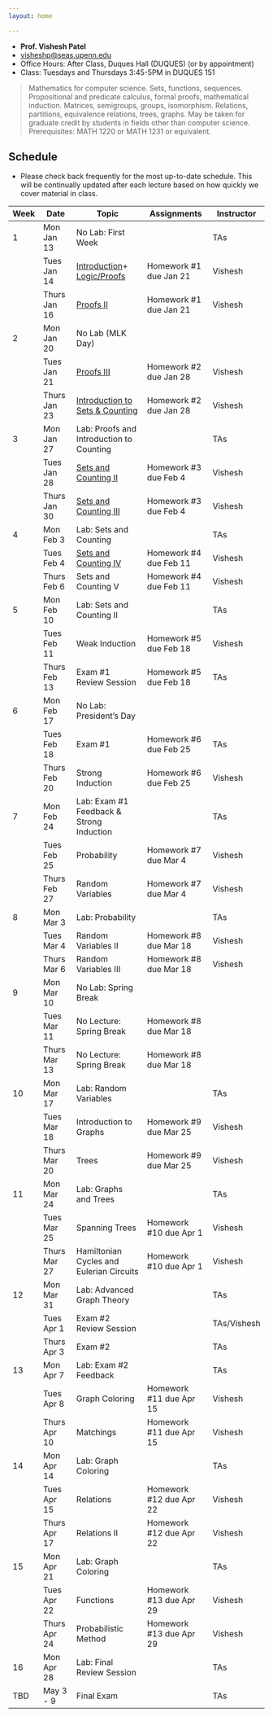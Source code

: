 ```yaml
---
layout: home

---
```


<div class="wrapper" markdown="0"><div class="footer-col-wrapper">
<div class="footer-col two-col-1">
    <ul class="contact-list">
        <li><b>Prof. Vishesh Patel</b></li>
        <li><a href="mailto:visheshp@seas.upenn.edu">visheshp@seas.upenn.edu</a></li>
        <li>Office Hours: After Class, Duques Hall (DUQUES) (or by appointment)</li>
        <li>Class: Tuesdays and Thursdays 3:45-5PM in DUQUES 151</li>
    </ul>
</div>
</div></div>

> Mathematics for computer science. Sets, functions, sequences. Propositional and predicate calculus, formal proofs, mathematical induction. Matrices, semigroups, groups, isomorphism. Relations, partitions, equivalence relations, trees, graphs. May be taken for graduate credit by students in fields other than computer science. Prerequisites: MATH 1220 or MATH 1231 or equivalent.

## Schedule  ##

- Please check back frequently for the most up-to-date schedule. This will be continually updated after each lecture based on how quickly we cover material in class.

<div style="font-size:90%">

| Week | Date         | Topic                                     | Assignments                        | Instructor |
|------|--------------|-------------------------------------------|-------------------------------------|------------|
| 1    | Mon Jan 13   | No Lab: First Week                        |                                     | TAs        |
|      | Tues Jan 14  | [Introduction](assets/files/Lecture114Presentation.pptx.pdf)+ [Logic/Proofs](assets/files/UntitledPage19.pdf)              | Homework #1 due Jan 21 | Vishesh    |
|      | Thurs Jan 16 | [Proofs II](assets/files/Lecture116.pdf) | Homework #1 due Jan 21               | Vishesh    |
| 2    | Mon Jan 20   | No Lab (MLK Day)                         |                                     |            |
|      | Tues Jan 21  | [Proofs III](assets/files/Lec121.pdf)    | Homework #2 due Jan 28             | Vishesh    |
|      | Thurs Jan 23 | [Introduction to Sets & Counting](assets/files/Lecture123.pdf)| Homework #2 due Jan 28 | Vishesh    |
| 3    | Mon Jan 27   | Lab: Proofs and Introduction to Counting|    | TAs        |
|      | Tues Jan 28  | [Sets and Counting II](assets/files/Lecture129.pdf)| Homework #3 due Feb 4              | Vishesh    |
|      | Thurs Jan 30 | [Sets and Counting III](assets/files/Lecture130.pdf)| Homework #3 due Feb 4              | Vishesh    |
| 4    | Mon Feb 3    | Lab: Sets and Counting                   |                                     | TAs        |
|      | Tues Feb 4   | [Sets and Counting IV](assets/files/Lecture24.pdf)| Homework #4 due Feb 11             | Vishesh    |
|      | Thurs Feb 6  | Sets and Counting V                           | Homework #4 due Feb 11             | Vishesh    |
| 5    | Mon Feb 10   | Lab: Sets and Counting II                      |                                     | TAs        |
|      | Tues Feb 11  | Weak Induction                         | Homework #5 due Feb 18             | Vishesh    |
|      | Thurs Feb 13 | Exam #1 Review Session                   | Homework #5 due Feb 18             | TAs        |
| 6    | Mon Feb 17   | No Lab: President’s Day                  |                                     |            |
|      | Tues Feb 18  | Exam #1                                  | Homework #6 due Feb 25             | TAs        |
|      | Thurs Feb 20 | Strong Induction             | Homework #6 due Feb 25             | Vishesh    |
| 7    | Mon Feb 24   | Lab: Exam #1 Feedback & Strong Induction |                                     | TAs        |
|      | Tues Feb 25  | Probability                  | Homework #7 due Mar 4              | Vishesh    |
|      | Thurs Feb 27 | Random Variables                         | Homework #7 due Mar 4              | Vishesh    |
| 8    | Mon Mar 3    | Lab: Probability                         |                                     | TAs        |
|      | Tues Mar 4   | Random Variables II                      | Homework #8 due Mar 18             | Vishesh    |
|      | Thurs Mar 6  | Random Variables III                     | Homework #8 due Mar 18             | Vishesh    |
| 9    | Mon Mar 10   | No Lab: Spring Break                     |                                     |            |
|      | Tues Mar 11  | No Lecture: Spring Break                 | Homework #8 due Mar 18             |            |
|      | Thurs Mar 13 | No Lecture: Spring Break                 | Homework #8 due Mar 18             |            |
| 10   | Mon Mar 17   | Lab: Random Variables                    |                                     | TAs        |
|      | Tues Mar 18  | Introduction to Graphs                   | Homework #9 due Mar 25             | Vishesh    |
|      | Thurs Mar 20 | Trees                                    | Homework #9 due Mar 25             | Vishesh    |
| 11   | Mon Mar 24   | Lab: Graphs and Trees                    |                                     | TAs        |
|      | Tues Mar 25  | Spanning Trees                           | Homework #10 due Apr 1             | Vishesh    |
|      | Thurs Mar 27 | Hamiltonian Cycles and Eulerian Circuits | Homework #10 due Apr 1             | Vishesh    |
| 12   | Mon Mar 31   | Lab: Advanced Graph Theory               |                                     | TAs        |
|      | Tues Apr 1   | Exam #2 Review Session                   |                                     | TAs/Vishesh|
|      | Thurs Apr 3  | Exam #2                                  |                                     | TAs        |
| 13   | Mon Apr 7    | Lab: Exam #2 Feedback                    |                                     | TAs        |
|      | Tues Apr 8   | Graph Coloring                           | Homework #11 due Apr 15            | Vishesh    |
|      | Thurs Apr 10 | Matchings                                | Homework #11 due Apr 15            | Vishesh    |
| 14   | Mon Apr 14   | Lab: Graph Coloring                      |                                     | TAs        |
|      | Tues Apr 15  | Relations                                | Homework #12 due Apr 22            | Vishesh    |
|      | Thurs Apr 17 | Relations II                             | Homework #12 due Apr 22            | Vishesh    |
| 15   | Mon Apr 21   | Lab: Graph Coloring                      |                                     | TAs        |
|      | Tues Apr 22  | Functions                                | Homework #13 due Apr 29            | Vishesh    |
|      | Thurs Apr 24 | Probabilistic Method                     | Homework #13 due Apr 29            | Vishesh    |
| 16   | Mon Apr 28   | Lab: Final Review Session                |                                     | TAs        |
| TBD  | May 3 - 9    | Final Exam                               |                                     | TAs        |

</div>
